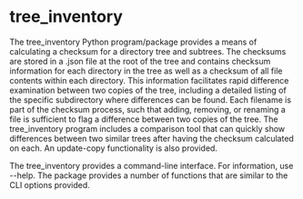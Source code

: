 # tree_inventory
The tree_inventory Python program/package provides a means of calculating a checksum for a directory tree and subtrees.  The checksums are stored in a .json file at the root of the tree and contains checksum information for each directory in the tree as well as a checksum of all file contents within each directory.  This information facilitates rapid difference examination between two copies of the tree, including a detailed listing of the specific subdirectory where differences can be found.  Each filename is part of the checksum process, such that adding, removing, or renaming a file is sufficient to flag a difference between two copies of the tree.  The tree_inventory program includes a comparison tool that can quickly show differences between two similar trees after having the checksum calculated on each.  An update-copy functionality is also provided.

The tree_inventory provides a command-line interface.  For information, use --help.  The package provides a number of functions that are similar to the CLI options provided.
